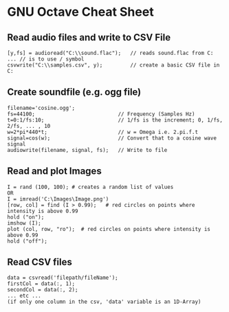 # GNU Octave Cheat Sheet
## Read audio files and write to CSV File
	[y,fs] = audioread("C:\\sound.flac");	// reads sound.flac from C: ... // is to use / symbol
	csvwrite("C:\\samples.csv", y); 		// create a basic CSV file in C:
	
## Create soundfile (e.g. ogg file)
	filename='cosine.ogg';
	fs=44100;							// Frequency (Samples Hz)
	t=0:1/fs:10;						// 1/fs is the increment; 0, 1/fs, 2/fs, ... , 10
	w=2*pi*440*t;						// w = Omega i.e. 2.pi.f.t
	signal=cos(w);						// Convert that to a cosine wave signal
	audiowrite(filename, signal, fs);	// Write to file 
	
## Read and plot Images
	I = rand (100, 100); # creates a random list of values
	OR
	I = imread('C:\Images\Image.png')
	[row, col] = find (I > 0.99);	# red circles on points where intensity is above 0.99
	hold ("on");
	imshow (I);
	plot (col, row, "ro");	# red circles on points where intensity is above 0.99
	hold ("off");

## Read CSV files
	data = csvread('filepath/fileName');
	firstCol = data(:, 1);
	secondCol = data(:, 2);
	... etc ...
	(if only one column in the csv, 'data' variable is an 1D-Array)
